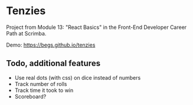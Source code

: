# Tenzies
Project from Module 13: "React Basics" in the Front-End Developer Career Path at Scrimba.

Demo: https://begs.github.io/tenzies

## Todo, additional features
- Use real dots (with css) on dice instead of numbers
- Track number of rolls
- Track time it took to win
- Scoreboard?
